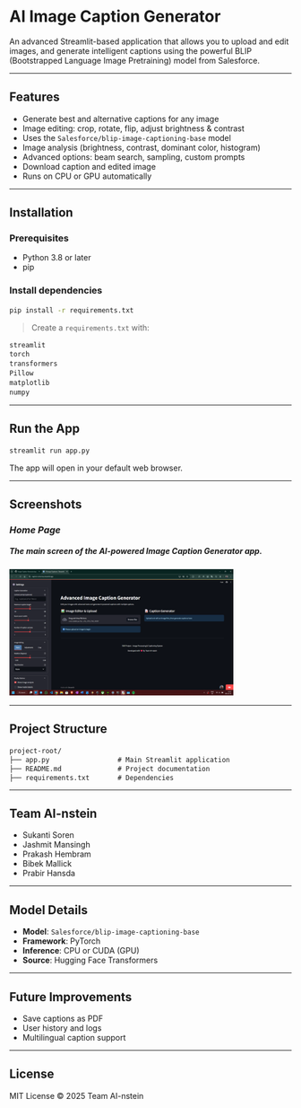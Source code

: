 
# AI Image Caption Generator

An advanced Streamlit-based application that allows you to upload and edit images, and generate intelligent captions using the powerful BLIP (Bootstrapped Language Image Pretraining) model from Salesforce.

---

## Features

- Generate best and alternative captions for any image
- Image editing: crop, rotate, flip, adjust brightness & contrast
- Uses the `Salesforce/blip-image-captioning-base` model
- Image analysis (brightness, contrast, dominant color, histogram)
- Advanced options: beam search, sampling, custom prompts
- Download caption and edited image
- Runs on CPU or GPU automatically

---

## Installation

### Prerequisites
- Python 3.8 or later
- pip

### Install dependencies
```bash
pip install -r requirements.txt
```

> Create a `requirements.txt` with:
```txt
streamlit
torch
transformers
Pillow
matplotlib
numpy
```

---

## Run the App
```bash
streamlit run app.py
```

The app will open in your default web browser.

---

## Screenshots

###  _Home Page_

##### The main screen of the AI-powered Image Caption Generator app.

<img src="assets/UI.png" width="400" alt="Status Page">


---

## Project Structure

```
project-root/
├── app.py                 # Main Streamlit application
├── README.md              # Project documentation
├── requirements.txt       # Dependencies
```

---

## Team AI-nstein

- Sukanti Soren
- Jashmit Mansingh
- Prakash Hembram
- Bibek Mallick
- Prabir Hansda

---

## Model Details

- **Model**: `Salesforce/blip-image-captioning-base`
- **Framework**: PyTorch
- **Inference**: CPU or CUDA (GPU)
- **Source**: Hugging Face Transformers

---

## Future Improvements

- Save captions as PDF
- User history and logs
- Multilingual caption support

---

## License

MIT License © 2025 Team AI-nstein
